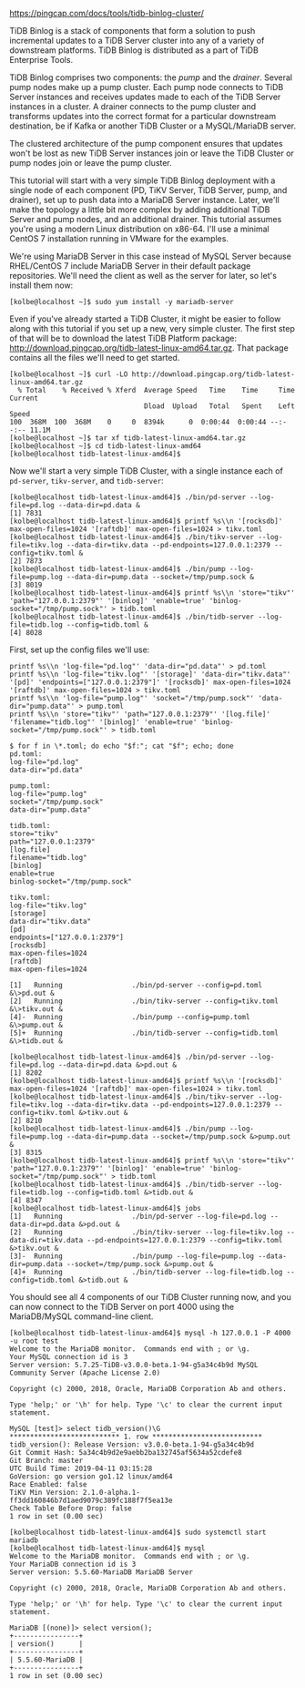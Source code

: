 https://pingcap.com/docs/tools/tidb-binlog-cluster/

TiDB Binlog is a stack of components that form a solution to push incremental updates to a TiDB Server cluster into any of a variety of downstream platforms. TiDB Binlog is distributed as a part of TiDB Enterprise Tools.

TiDB Binlog comprises two components: the *pump* and the *drainer*. Several pump nodes make up a pump cluster. Each pump node connects to TiDB Server instances and receives updates made to each of the TiDB Server instances in a cluster. A drainer connects to the pump cluster and transforms updates into the correct format for a particular downstream destination, be if Kafka or another TiDB Cluster or a MySQL/MariaDB server. 

The clustered architecture of the pump component ensures that updates won't be lost as new TiDB Server instances join or leave the TiDB Cluster or pump nodes join or leave the pump cluster.

This tutorial will start with a very simple TiDB Binlog deployment with a single node of each component (PD, TiKV Server, TiDB Server, pump, and drainer), set up to push data into a MariaDB Server instance. Later, we'll make the topology a little bit more complex by adding additional TiDB Server and pump nodes, and an additional drainer. This tutorial assumes you're using a modern Linux distribution on x86-64. I'll use a minimal CentOS 7 installation running in VMware for the examples.

We're using MariaDB Server in this case instead of MySQL Server because RHEL/CentOS 7 include MariaDB Server in their default package repositories. We'll need the client as well as the server for later, so let's install them now:

```
[kolbe@localhost ~]$ sudo yum install -y mariadb-server
```

Even if you've already started a TiDB Cluster, it might be easier to follow along with this tutorial if you set up a new, very simple cluster. The first step of that will be to download the latest TiDB Platform package: http://download.pingcap.org/tidb-latest-linux-amd64.tar.gz. That package contains all the files we'll need to get started.

```
[kolbe@localhost ~]$ curl -LO http://download.pingcap.org/tidb-latest-linux-amd64.tar.gz
  % Total    % Received % Xferd  Average Speed   Time    Time     Time  Current
                                 Dload  Upload   Total   Spent    Left  Speed
100  368M  100  368M    0     0  8394k      0  0:00:44  0:00:44 --:--:-- 11.1M
[kolbe@localhost ~]$ tar xf tidb-latest-linux-amd64.tar.gz
[kolbe@localhost ~]$ cd tidb-latest-linux-amd64
[kolbe@localhost tidb-latest-linux-amd64]$
```

Now we'll start a very simple TiDB Cluster, with a single instance each of `pd-server`, `tikv-server`, and `tidb-server`:

```
[kolbe@localhost tidb-latest-linux-amd64]$ ./bin/pd-server --log-file=pd.log --data-dir=pd.data &
[1] 7831
[kolbe@localhost tidb-latest-linux-amd64]$ printf %s\\n '[rocksdb]' max-open-files=1024 '[raftdb]' max-open-files=1024 > tikv.toml
[kolbe@localhost tidb-latest-linux-amd64]$ ./bin/tikv-server --log-file=tikv.log --data-dir=tikv.data --pd-endpoints=127.0.0.1:2379 --config=tikv.toml &
[2] 7873
[kolbe@localhost tidb-latest-linux-amd64]$ ./bin/pump --log-file=pump.log --data-dir=pump.data --socket=/tmp/pump.sock &
[3] 8019
[kolbe@localhost tidb-latest-linux-amd64]$ printf %s\\n 'store="tikv"' 'path="127.0.0.1:2379"' '[binlog]' 'enable=true' 'binlog-socket="/tmp/pump.sock"' > tidb.toml
[kolbe@localhost tidb-latest-linux-amd64]$ ./bin/tidb-server --log-file=tidb.log --config=tidb.toml &
[4] 8028
```

First, set up the config files we'll use:

```
printf %s\\n 'log-file="pd.log"' 'data-dir="pd.data"' > pd.toml
printf %s\\n 'log-file="tikv.log"' '[storage]' 'data-dir="tikv.data"' '[pd]' 'endpoints=["127.0.0.1:2379"]' '[rocksdb]' max-open-files=1024 '[raftdb]' max-open-files=1024 > tikv.toml
printf %s\\n 'log-file="pump.log"' 'socket="/tmp/pump.sock"' 'data-dir="pump.data"' > pump.toml
printf %s\\n 'store="tikv"' 'path="127.0.0.1:2379"' '[log.file]' 'filename="tidb.log"' '[binlog]' 'enable=true' 'binlog-socket="/tmp/pump.sock"' > tidb.toml
```

```
$ for f in \*.toml; do echo "$f:"; cat "$f"; echo; done
pd.toml:
log-file="pd.log"
data-dir="pd.data"

pump.toml:
log-file="pump.log"
socket="/tmp/pump.sock"
data-dir="pump.data"

tidb.toml:
store="tikv"
path="127.0.0.1:2379"
[log.file]
filename="tidb.log"
[binlog]
enable=true
binlog-socket="/tmp/pump.sock"

tikv.toml:
log-file="tikv.log"
[storage]
data-dir="tikv.data"
[pd]
endpoints=["127.0.0.1:2379"]
[rocksdb]
max-open-files=1024
[raftdb]
max-open-files=1024
```

```
[1]   Running                 ./bin/pd-server --config=pd.toml &\>pd.out &
[2]   Running                 ./bin/tikv-server --config=tikv.toml &\>tikv.out &
[4]-  Running                 ./bin/pump --config=pump.toml &\>pump.out &
[5]+  Running                 ./bin/tidb-server --config=tidb.toml &\>tidb.out &
```

```
[kolbe@localhost tidb-latest-linux-amd64]$ ./bin/pd-server --log-file=pd.log --data-dir=pd.data &>pd.out &
[1] 8202
[kolbe@localhost tidb-latest-linux-amd64]$ printf %s\\n '[rocksdb]' max-open-files=1024 '[raftdb]' max-open-files=1024 > tikv.toml
[kolbe@localhost tidb-latest-linux-amd64]$ ./bin/tikv-server --log-file=tikv.log --data-dir=tikv.data --pd-endpoints=127.0.0.1:2379 --config=tikv.toml &>tikv.out &
[2] 8210
[kolbe@localhost tidb-latest-linux-amd64]$ ./bin/pump --log-file=pump.log --data-dir=pump.data --socket=/tmp/pump.sock &>pump.out &
[3] 8315
[kolbe@localhost tidb-latest-linux-amd64]$ printf %s\\n 'store="tikv"' 'path="127.0.0.1:2379"' '[binlog]' 'enable=true' 'binlog-socket="/tmp/pump.sock"' > tidb.toml
[kolbe@localhost tidb-latest-linux-amd64]$ ./bin/tidb-server --log-file=tidb.log --config=tidb.toml &>tidb.out &
[4] 8347
[kolbe@localhost tidb-latest-linux-amd64]$ jobs
[1]   Running                 ./bin/pd-server --log-file=pd.log --data-dir=pd.data &>pd.out &
[2]   Running                 ./bin/tikv-server --log-file=tikv.log --data-dir=tikv.data --pd-endpoints=127.0.0.1:2379 --config=tikv.toml &>tikv.out &
[3]-  Running                 ./bin/pump --log-file=pump.log --data-dir=pump.data --socket=/tmp/pump.sock &>pump.out &
[4]+  Running                 ./bin/tidb-server --log-file=tidb.log --config=tidb.toml &>tidb.out &
```

You should see all 4 components of our TiDB Cluster running now, and you can now connect to the TiDB Server on port 4000 using the MariaDB/MySQL command-line client.

```
[kolbe@localhost tidb-latest-linux-amd64]$ mysql -h 127.0.0.1 -P 4000 -u root test
Welcome to the MariaDB monitor.  Commands end with ; or \g.
Your MySQL connection id is 3
Server version: 5.7.25-TiDB-v3.0.0-beta.1-94-g5a34c4b9d MySQL Community Server (Apache License 2.0)

Copyright (c) 2000, 2018, Oracle, MariaDB Corporation Ab and others.

Type 'help;' or '\h' for help. Type '\c' to clear the current input statement.

MySQL [test]> select tidb_version()\G
*************************** 1. row ***************************
tidb_version(): Release Version: v3.0.0-beta.1-94-g5a34c4b9d
Git Commit Hash: 5a34c4b9d2e9aebb2ba132745af5634a52cdefe8
Git Branch: master
UTC Build Time: 2019-04-11 03:15:28
GoVersion: go version go1.12 linux/amd64
Race Enabled: false
TiKV Min Version: 2.1.0-alpha.1-ff3dd160846b7d1aed9079c389fc188f7f5ea13e
Check Table Before Drop: false
1 row in set (0.00 sec)
```

```
[kolbe@localhost tidb-latest-linux-amd64]$ sudo systemctl start mariadb
[kolbe@localhost tidb-latest-linux-amd64]$ mysql
Welcome to the MariaDB monitor.  Commands end with ; or \g.
Your MariaDB connection id is 3
Server version: 5.5.60-MariaDB MariaDB Server

Copyright (c) 2000, 2018, Oracle, MariaDB Corporation Ab and others.

Type 'help;' or '\h' for help. Type '\c' to clear the current input statement.

MariaDB [(none)]> select version();
+----------------+
| version()      |
+----------------+
| 5.5.60-MariaDB |
+----------------+
1 row in set (0.00 sec)
```
